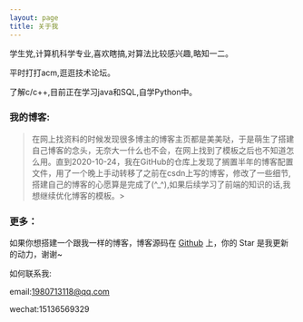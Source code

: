 ```yaml
---
layout: page
title: 关于我 
---
```


学生党,计算机科学专业,喜欢瞎搞,对算法比较感兴趣,略知一二。


平时打打acm,逛逛技术论坛。

了解c/c++,目前正在学习java和SQL,自学Python中。

### 我的博客:

>在网上找资料的时候发现很多博主的博客主页都是美美哒，于是萌生了搭建自己博客的念头，无奈大一什么也不会，在网上找到了模板之后也不知道怎么用。直到2020-10-24，我在GitHub的仓库上发现了搁置半年的博客配置文件，用了一个晚上手动转移了之前在csdn上写的博客，修改了一些细节,搭建自己的博客的心愿算是完成了(^_^),如果后续学习了前端的知识的话,我想继续优化博客的模板。>                                                                      
### 更多：

如果你想搭建一个跟我一样的博客，博客源码在 <a target="_blank" href='https://github.com/wjimin/wjimin.github.io'>Github</a> 上，你的 Star 是我更新的动力，谢谢~

如何联系我:
 
email:1980713118@qq.com

wechat:15136569329  
    





